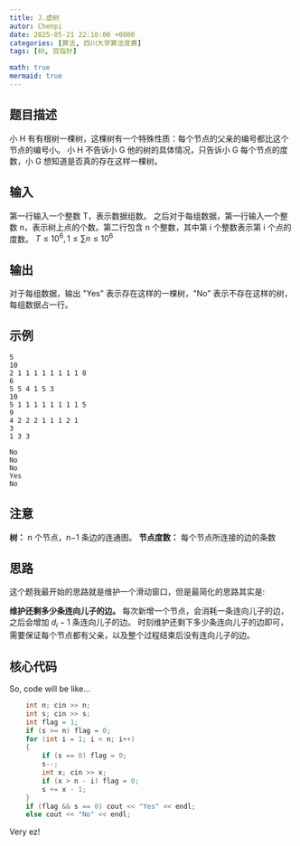 ```yaml
---
title: J.虚树
autor: Chenpi
date: 2025-05-21 22:10:00 +0800
categories: [算法, 四川大学算法竞赛]
tags: [树, 双指针]

math: true
mermaid: true
---
```


## 题目描述
小 H 有有根树一棵树，这棵树有一个特殊性质：每个节点的父亲的编号都比这个节点的编号小。
小 H 不告诉小 G 他的树的具体情况，只告诉小 G 每个节点的度数，小 G 想知道是否真的存在这样一棵树。
## 输入
第一行输入一个整数 T，表示数据组数。 之后对于每组数据，第一行输入一个整数 n，表示树上点的个数。第二行包含 n 个整数，其中第 i 个整数表示第 i 个点的度数。
$T≤10^6, 1≤∑n≤10^6$
## 输出
对于每组数据，输出 "Yes" 表示存在这样的一棵树，"No" 表示不存在这样的树，每组数据占一行。
## 示例
```
5
10
2 1 1 1 1 1 1 1 1 8
6
5 5 4 1 5 3
10
5 1 1 1 1 1 1 1 1 5
9
4 2 2 2 1 1 1 2 1
3
1 3 3
```

```
No
No
No
Yes
No
```
## 注意
**树：** n 个节点，n−1 条边的连通图。 **节点度数：** 每个节点所连接的边的条数

## 思路

这个题我最开始的思路就是维护一个滑动窗口，但是最简化的思路其实是:

**维护还剩多少条连向儿子的边。**
每次新增一个节点，会消耗一条连向儿子的边，之后会增加 $d_i​−1$ 条连向儿子的边。
时刻维护还剩下多少条连向儿子的边即可，需要保证每个节点都有父亲，以及整个过程结束后没有连向儿子的边。

## 核心代码
So, code will be like...
```c++
    int n; cin >> n;
    int s; cin >> s;
    int flag = 1;
    if (s >= n) flag = 0;
    for (int i = 1; i < n; i++)
    {
        if (s == 0) flag = 0;
        s--;
        int x; cin >> x;
        if (x > n - i) flag = 0;
        s += x - 1;
    }
    if (flag && s == 0) cout << "Yes" << endl;
    else cout << "No" << endl;
```
Very ez!
